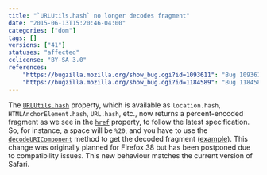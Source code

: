 ```yaml
---
title: "`URLUtils.hash` no longer decodes fragment"
date: "2015-06-13T15:20:46-04:00"
categories: ["dom"]
tags: []
versions: ["41"]
statuses: "affected"
cclicense: "BY-SA 3.0"
references:
    "https://bugzilla.mozilla.org/show_bug.cgi?id=1093611": "Bug 1093611 – AnchorElement.hash should be the encoded version of the href attribute\'s fragment"
    "https://bugzilla.mozilla.org/show_bug.cgi?id=1184589": "Bug 1184589 - window.location.hash exposes spaces as %20"
---
```

The [`URLUtils.hash`](https://developer.mozilla.org/en-US/docs/Web/API/URLUtils/hash) property, which is available as `location.hash`, `HTMLAnchorElement.hash`, `URL.hash`, etc., now returns a percent-encoded fragment as we see in the [`href`](https://developer.mozilla.org/en-US/docs/Web/API/URLUtils/href) property, to follow the latest specification. So, for instance, a space will be `%20`, and you have to use the [`decodeURIComponent`](https://developer.mozilla.org/en-US/docs/Web/JavaScript/Reference/Global_Objects/decodeURIComponent) method to get the decoded fragment ([example](https://github.com/mozilla/phonebook/commit/78619461421f1619d32d89b4eaca0c0fb49ef164)). This change was originally planned for Firefox 38 but has been postponed due to compatibility issues. This new behaviour matches the current version of Safari.

